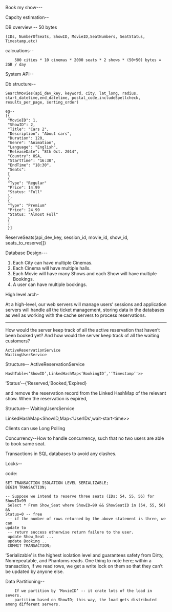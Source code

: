 Book my show---

Capcity estimation--

DB overview -- 50 bytes

	(IDs, NumberOfSeats, ShowID, MovieID,SeatNumbers, SeatStatus, Timestamp,etc)
	
calcuations--

		500 cities * 10 cinemas * 2000 seats * 2 shows * (50+50) bytes = 2GB / day 


System API--
		
Db structure-- 

	SearchMovies(api_dev_key, keyword, city, lat_long, radius, start_datetime,end_datetime, postal_code,includeSpellcheck, results_per_page, sorting_order)
	
    eg-- 
    [{
     "MovieID": 1,
     "ShowID": 2,
     "Title": "Cars 2",
     "Description": "About cars",
     "Duration": 120,
     "Genre": "Animation",
     "Language": "English",
     "ReleaseDate": "8th Oct. 2014",
     "Country": USA,
     "StartTime": "16:30",
     "EndTime": "18:30",
     "Seats":
     [
     {
     "Type": "Regular"
     "Price": 14.99
     "Status: "Full"
     },
     {
     "Type": "Premium"
     "Price": 24.99
     "Status: "Almost Full"
     }
     ]
     }]



ReserveSeats(api_dev_key, session_id, movie_id, show_id, seats_to_reserve[])



Database Design---
	
  1. Each City can have multiple Cinemas.
  2. Each Cinema will have multiple halls.
  3. Each Movie will have many Shows and each Show will have multiple Bookings.
  4. A user can have multiple bookings. 


High level arch-

At a high-level, our web servers will manage users’ sessions and application servers will handle all the
ticket management, storing data in the databases as well as working with the cache servers to process
reservations.


---
  How would the server keep track of all the active reservation that haven’t been booked yet? And
  how would the server keep track of all the waiting customers?


    ActiveReservationService
    WaitingUserService
	
Structure--	ActiveReservationService

    HashTable<‘ShowID’,LinkedHashMap<‘BookingID’,'‘Timestamp’'>>

  ‘Status’--{‘Reserved,‘Booked,‘Expired}	

  and remove the reservation record from
  the Linked HashMap of the relevant show. When the reservation is expired,


Structure-- WaitingUsersService

  LinkedHashMap<ShowID,Map<‘UserIDs’,wait-start-time>>

  Clients can use Long Polling

Concurrency--How to handle concurrency, such that no two users are able to book same seat.
	
Transactions in SQL databases to avoid any clashes.

Locks--
		
code:

    SET TRANSACTION ISOLATION LEVEL SERIALIZABLE;
    BEGIN TRANSACTION;

    -- Suppose we intend to reserve three seats (IDs: 54, 55, 56) for ShowID=99
     Select * From Show_Seat where ShowID=99 && ShowSeatID in (54, 55, 56) &&
    Status=0 -- free
     -- if the number of rows returned by the above statement is three, we can
    update to
     -- return success otherwise return failure to the user.
     update Show_Seat ...
     update Booking ..
     COMMIT TRANSACTION;
	 

‘Serializable’ is the highest isolation level and guarantees safety from Dirty, Nonrepeatable, and
Phantoms reads. One thing to note here; within a transaction, if we read rows, we get a write lock on
them so that they can’t be updated by anyone else.


Data Partitioning--
		
		If we partition by ‘MovieID’ -- it crate lots of the load in severs.
		partition based on ShowID; this way, the load gets distributed among different servers.
